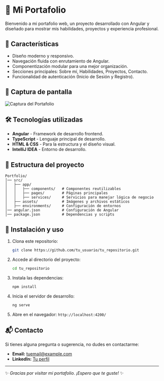 # 📌 Mi Portafolio

Bienvenido a mi portafolio web, un proyecto desarrollado con Angular y diseñado para mostrar mis habilidades, proyectos y experiencia profesional.

## 🚀 Características

- Diseño moderno y responsivo.
- Navegación fluida con enrutamiento de Angular.
- Componentización modular para una mejor organización.
- Secciones principales: Sobre mí, Habilidades, Proyectos, Contacto.
- Funcionalidad de autenticación (Inicio de Sesión y Registro).

## 📸 Captura de pantalla

![Captura del Portafolio](ruta_a_tu_imagen)

## 🛠️ Tecnologías utilizadas

- **Angular** - Framework de desarrollo frontend.
- **TypeScript** - Lenguaje principal de desarrollo.
- **HTML & CSS** - Para la estructura y el diseño visual.
- **IntelliJ IDEA** - Entorno de desarrollo.

## 📂 Estructura del proyecto

```
Portfolio/
│── src/
│   ├── app/
│   │   ├── components/   # Componentes reutilizables
│   │   ├── pages/        # Páginas principales
│   │   ├── services/     # Servicios para manejar lógica de negocio
│   ├── assets/           # Imágenes y archivos estáticos
│   ├── environments/     # Configuración de entornos
│── angular.json          # Configuración de Angular
│── package.json          # Dependencias y scripts
```

## 🔧 Instalación y uso

1. Clona este repositorio:
   ```bash
   git clone https://github.com/tu_usuario/tu_repositorio.git
   ```
2. Accede al directorio del proyecto:
   ```bash
   cd tu_repositorio
   ```
3. Instala las dependencias:
   ```bash
   npm install
   ```
4. Inicia el servidor de desarrollo:
   ```bash
   ng serve
   ```
5. Abre en el navegador: `http://localhost:4200/`

## 📬 Contacto

Si tienes alguna pregunta o sugerencia, no dudes en contactarme:
- **Email:** tuemail@example.com
- **LinkedIn:** [Tu perfil](https://linkedin.com/in/tuusuario)

---

✨ *Gracias por visitar mi portafolio. ¡Espero que te guste!* ✨

